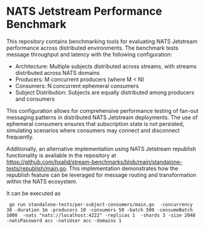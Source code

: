 # NATS Jetstream Performance Benchmark

This repository contains benchmarking tools for evaluating NATS Jetstream performance across distributed environments. The benchmark tests message throughput and latency with the following configuration:

- Architecture: Multiple subjects distributed across streams, with streams distributed across NATS domains
- Producers: M concurrent producers (where M < N)
- Consumers: N concurrent ephemeral consumers
- Subject Distribution: Subjects are equally distributed among producers and consumers

This configuration allows for comprehensive performance testing of fan-out messaging patterns in distributed NATS Jetstream deployments. The use of ephemeral consumers ensures that subscription state is not persisted, simulating scenarios where consumers may connect and disconnect frequently.

Additionally, an alternative implementation using NATS Jetstream republish functionality is available in the repository at https://github.com/hxalid/stream-benchmarks/blob/main/standalone-tests/republish/main.go. This implementation demonstrates how the republish feature can be leveraged for message routing and transformation within the NATS ecosystem.

It can be executed as 

```
 go run standalone-tests/per-subject-consumers/main.go  -concurrency 30 -duration 1m -producers 10 -consumers 50 -batch 500 -consumeBatch 1000  -nats "nats://localhost:4222" -replicas 1  -shards 3 -size 2048  -natsPassword acc -natsUser acc -domains 1
```
